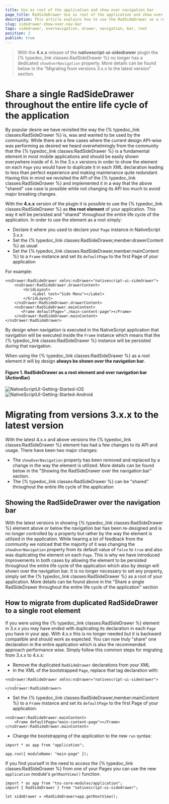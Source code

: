 ```yaml
---
title: Use as root of the application and show over navigation bar
page_title: RadSideDrawer Use as root of the application and show over navigation bar | Progress NativeScript UI Documentation
description: This article explains how to use the RadSideDrawer as a root of the application making it appear over the navigation bar.
slug: sidedrawer-show-over-nav-bar
tags: sidedrawer, overnavigation, drawer, navigation, bar, root
position: 3
publish: true
---
```


> With the **4.x.x** release of the **nativescript-ui-sidedrawer** plugin the {% typedoc_link classes:RadSideDrawer %} no longer has a dedicated `showOverNavigation` property. More details can be found below in the "Migrating from versions 3.x.x to the latest version" section.

# Share a single RadSideDrawer throughout the entire life cycle of the application

By popular desire we have revisited the way the {% typedoc_link classes:RadSideDrawer %} is, was and wanted to be used by the community. While there are a few cases where the current design API-wise was performing as desired we heard overwhelmingly from the community that the {% typedoc_link classes:RadSideDrawer %} is a fundamental element in most mobile applications and should be easily shown everywhere inside of it. In the 3.x.x versions in order to show the element on each `Page` you would have to duplicate it in each XML declaration leading to less than perfect experience and making maintenance quite redundant. Having this in mind we revisited the API of the {% typedoc_link classes:RadSideDrawer %} and implemented it in a way that the above "shared" use case is possible while not changing its API too much to avoid major breaking changes. 

With the **4.x.x** version of the plugin it is possible to use the {% typedoc_link classes:RadSideDrawer %} as **the root element** of your application. This way it will be persisted and "shared" throughout the entire life cycle of the application. In order to use the element as a root simply:

- Declare it where you used to declare your `Page` instance in NativeScript 3.x.x
- Set the {% typedoc_link classes:RadSideDrawer,member:drawerContent %} as usual
- Set the {% typedoc_link classes:RadSideDrawer,member:mainContent %} to a `Frame` instance and set its `defaultPage` to the first Page of your application

For example:

```
<nsDrawer:RadSideDrawer xmlns:nsDrawer="nativescript-ui-sidedrawer">
    <nsDrawer:RadSideDrawer.drawerContent>
        <GridLayout>
            <Label text="Side Menu"></Label>
        </GridLayout>
    </nsDrawer:RadSideDrawer.drawerContent>
    <nsDrawer:RadSideDrawer.mainContent>
       <Frame defaultPage="./main-content-page"></Frame>
    </nsDrawer:RadSideDrawer.mainContent>
</nsDrawer:RadSideDrawer> 
```

By design when navigation is executed in the NativeScript application that navigation will be executed inside the `Frame` instance which means that the {% typedoc_link classes:RadSideDrawer %} instance will be persisted during that navigation.

When using the {% typedoc_link classes:RadSideDrawer %} as a root element it will by design **always be shown over the navigation bar**. 

#### Figure 1. RadSideDrawer as a root element and over navigation bar (ActionBar)
![NativeScriptUI-Getting-Started-iOS](images/drawer-over-nav-ios.png "RadSideDrawer in iOS") ![NativeScriptUI-Getting-Started-Android](images/drawer-over-nav-android.png "RadSideDrawer in Android") 

# Migrating from versions 3.x.x to the latest version

With the latest 4.x.x and above versions the {% typedoc_link classes:RadSideDrawer %} element has had a few changes to its API and usage. There have been two major changes:
- The `showOverNavigation` property has been removed and replaced by a change in the way the element is utilized. More details can be found below in the "Showing the RadSideDrawer over the navigation bar" section. 
- The {% typedoc_link classes:RadSideDrawer %} can be "shared" throughout the entire life cycle of the application

## Showing the RadSideDrawer over the navigation bar 

With the latest versions in showing {% typedoc_link classes:RadSideDrawer %} element above or below the navigation bar has been re-designed and is no longer controlled by a property but rather by the way the element is utilized in the application. While hearing a lot of feedback from the community we noticed that the majority of it was changing the `showOverNavigation` property from its default value of `false` to `true` and also was duplicating the element on each `Page`. This is why we have introduced improvements in both cases by allowing the element to be persisted throughout the entire life cycle of the application which also by design will shown over the navigation bar. It is no longer necessary to set any property, simply set the {% typedoc_link classes:RadSideDrawer %} as a root of your application. More details can be found above in the "Share a single RadSideDrawer throughout the entire life cycle of the application" section

## How to migrate from duplicated RadSideDrawer to a single root element
If you were using the {% typedoc_link classes:RadSideDrawer %} element in 3.x.x you may have ended with duplicating its declaration in each `Page` you have in your app. With 4.x.x this is no longer needed but it is backward compatible and should work as expected. You can now truly "share" one declaration in the entire application which is also the recommended approach performance wise. Simply follow this common steps for migrating from 3.x.x to 4.x.x:
- Remove the duplicated `RadSideDrawer` declarations from your XML
- In the XML of the bootstrapped `Page`, replace that tag declaration with:

```
<nsDrawer:RadSideDrawer xmlns:nsDrawer="nativescript-ui-sidedrawer">
    ...
</nsDrawer:RadSideDrawer> 
```

- Set the {% typedoc_link classes:RadSideDrawer,member:mainContent %} to a `Frame` instance and set its `defaultPage` to the first Page of your application:

```
<nsDrawer:RadSideDrawer.mainContent>
    <Frame defaultPage="main-content-page"></Frame>
</nsDrawer:RadSideDrawer.mainContent>
```

- Change the bootstrapping of the application to the new `run` syntax:

```
import * as app from "application";

app.run({ moduleName: "main-page" });
```

If you find yourself in the need to access the {% typedoc_link classes:RadSideDrawer %} from one of your Pages you can use the new `application` module's `getRootView()` function:

```
import * as app from "tns-core-modules/application";
import { RadSideDrawer } from "nativescript-ui-sidedrawer";

let sideDrawer = <RadSideDrawer>app.getRootView();
```